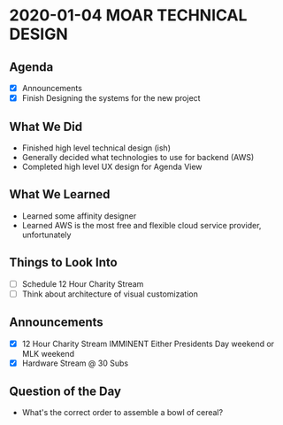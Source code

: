 # 2020-01-04 MOAR TECHNICAL DESIGN

## Agenda

- [x] Announcements
- [x] Finish Designing the systems for the new project

## What We Did

- Finished high level technical design (ish)
- Generally decided what technologies to use for backend (AWS)
- Completed high level UX design for Agenda View

## What We Learned

- Learned some affinity designer
- Learned AWS is the most free and flexible cloud service provider, unfortunately

## Things to Look Into

- [ ] Schedule 12 Hour Charity Stream
- [ ] Think about architecture of visual customization

## Announcements

- [x] 12 Hour Charity Stream IMMINENT Either Presidents Day weekend or MLK weekend
- [x] Hardware Stream @ 30 Subs

## Question of the Day

- What's the correct order to assemble a bowl of cereal?
